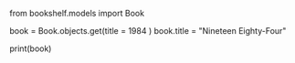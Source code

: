 from bookshelf.models import Book

book = Book.objects.get(title = 1984 )
book.title = "Nineteen Eighty-Four"

print(book)